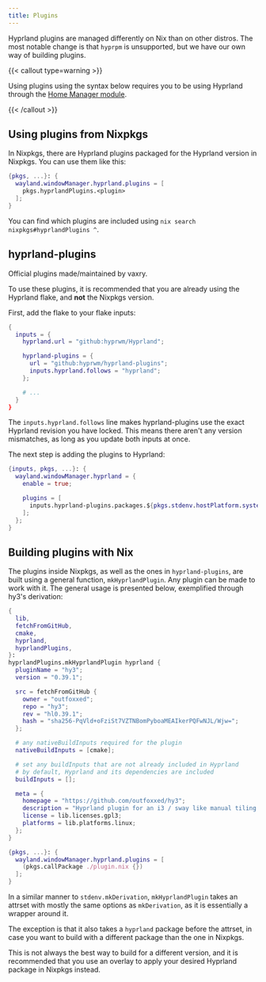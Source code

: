 ```yaml
---
title: Plugins
---
```


Hyprland plugins are managed differently on Nix than on other distros. The most
notable change is that `hyprpm` is unsupported, but we have our own way of
building plugins.

{{< callout type=warning >}}

Using plugins using the syntax below requires you to be using Hyprland through
the [Home Manager module](../Hyprland-on-Home-Manager).

{{< /callout >}}

## Using plugins from Nixpkgs

In Nixpkgs, there are Hyprland plugins packaged for the Hyprland version in
Nixpkgs. You can use them like this:

```nix {filename="home.nix"}
{pkgs, ...}: {
  wayland.windowManager.hyprland.plugins = [
    pkgs.hyprlandPlugins.<plugin>
  ];
}
```

You can find which plugins are included using
`nix search nixpkgs#hyprlandPlugins ^`.

## hyprland-plugins

Official plugins made/maintained by vaxry.

To use these plugins, it is recommended that you are already using the Hyprland
flake, and **not** the Nixpkgs version.

First, add the flake to your flake inputs:

```nix {filename="flake.nix"}
{
  inputs = {
    hyprland.url = "github:hyprwm/Hyprland";

    hyprland-plugins = {
      url = "github:hyprwm/hyprland-plugins";
      inputs.hyprland.follows = "hyprland";
    };

    # ...
  }
}
```

The `inputs.hyprland.follows` line makes hyprland-plugins use the exact Hyprland
revision you have locked. This means there aren't any version mismatches, as
long as you update both inputs at once.

The next step is adding the plugins to Hyprland:

```nix {filename="home.nix"}
{inputs, pkgs, ...}: {
  wayland.windowManager.hyprland = {
    enable = true;

    plugins = [
      inputs.hyprland-plugins.packages.${pkgs.stdenv.hostPlatform.system}.<plugin>
    ];
  };
}
```

## Building plugins with Nix

The plugins inside Nixpkgs, as well as the ones in `hyprland-plugins`, are built
using a general function, `mkHyprlandPlugin`. Any plugin can be made to work
with it. The general usage is presented below, exemplified through hy3's
derivation:

```nix {filename="plugin.nix"}
{
  lib,
  fetchFromGitHub,
  cmake,
  hyprland,
  hyprlandPlugins,
}:
hyprlandPlugins.mkHyprlandPlugin hyprland {
  pluginName = "hy3";
  version = "0.39.1";

  src = fetchFromGitHub {
    owner = "outfoxxed";
    repo = "hy3";
    rev = "hl0.39.1";
    hash = "sha256-PqVld+oFziSt7VZTNBomPyboaMEAIkerPQFwNJL/Wjw=";
  };

  # any nativeBuildInputs required for the plugin
  nativeBuildInputs = [cmake];

  # set any buildInputs that are not already included in Hyprland
  # by default, Hyprland and its dependencies are included
  buildInputs = [];

  meta = {
    homepage = "https://github.com/outfoxxed/hy3";
    description = "Hyprland plugin for an i3 / sway like manual tiling layout";
    license = lib.licenses.gpl3;
    platforms = lib.platforms.linux;
  };
}
```

```nix {filename="home.nix"}
{pkgs, ...}: {
  wayland.windowManager.hyprland.plugins = [
    (pkgs.callPackage ./plugin.nix {})
  ];
}
```

In a similar manner to `stdenv.mkDerivation`, `mkHyprlandPlugin` takes an
attrset with mostly the same options as `mkDerivation`, as it is essentially a
wrapper around it.

The exception is that it also takes a `hyprland` package before the attrset, in
case you want to build with a different package than the one in Nixpkgs.

This is not always the best way to build for a different version, and it is
recommended that you use an overlay to apply your desired Hyprland package in
Nixpkgs instead.
